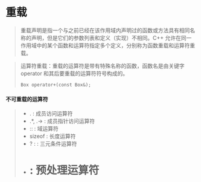 # 重载
> 重载声明是指一个与之前已经在该作用域内声明过的函数或方法具有相同名称的声明，但是它们的参数列表和定义（实现）不相同。C++ 允许在同一作用域中的某个函数和运算符指定多个定义，分别称为函数重载和运算符重载。

> 运算符重载：重载的运算符是带有特殊名称的函数，函数名是由关键字 operator 和其后要重载的运算符符号构成的。
>
> `Box operator+(const Box&);`

#### 不可重载的运算符
> - . : 成员访问运算符
> - .*, .-> : 成员指针访问运算符
> - :: : 域运算符
> - sizeof : 长度运算符
> - ? : : 三元条件运算符
> - # : 预处理运算符

